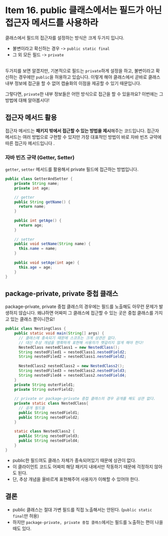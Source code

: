 # Item 16. public 클래스에서는 필드가 아닌 접근자 메서드를 사용하라
클래스에서 필드의 접근자를 설정하는 방식은 크게 두가지 입니다.
  * 불변이라고 확신하는 경우 -> `public static final`
  * 그 외 모든 필드 -> `private`
<br></br>

두가지를 보면 알겠지만, 기본적으로 필드는 `private`하게 설정을 하고, 불변이라고 확신하는 경우에만 `public`을 허용하고 있습니다.
이렇게 해야 클래스에서 곧바로 클래스 내부 정보에 접근을 할 수 없어 캡슐화의 이점을 제공할 수 있기 때문입니다.  
  
그렇다면, `private`한 내부 정보들은 어떤 방식으로 접근을 할 수 있을까요? 이번에는 그 방법에 대해 알아봅시다!

## 접근자 메서드 활용
접근자 메서드는 **패키지 밖에서 접근할 수 있는 방법을 제시**해주는 코드입니다. 접근자 메서드는 여러 방법으로 구현할 수 있지만
가장 대표적인 방법이 바로 자바 빈즈 규약에 따른 접근자 메서드입니다
.
### 자바 빈즈 규약 (Getter, Setter)
`getter`, `setter` 메서드를 활용해서 private 필드에 접근하는 방법입니다.

```java
public class GetterAndSetter {
    private String name;
    private int age;

    // getter
    public String getName() {
      return name;
    }
  
    public int getAge() {
      return age;
    }
  
    // setter
    public void setName(String name) {
      this.name = name;
    }
  
    public void setAge(int age) {
      this.age = age;
    }
}
```

## package-private, private 중첩 클래스
package-private, private 중첩 클래스의 경우에는 필드를 노출해도 아무런 문제가 발생하지 않습니다. 왜냐하면 어짜피 그 클래스에 접근할 수 있는
곳은 중첩 클래스를 가지고 있는 클래스 뿐이니깐요!
```java
public class NestingClass {
    public static void main(String[] args) {
      // 클래스에 종속되기 때문에 스코프는 크게 상관은 없다.
      // 대신 추상 개념을 명확하게 표현해 사용자가 햇갈리지 않게 해야 한다!
      NestedClass nestedClass1 = new NestedClass();
      String nestedFiled1 = nestedClass1.nestedField2;
      String nestedFiled2 = nestedClass1.nestedField2;
  
      NestedClass2 nestedClass2 = new NestedClass2();
      String nestedFiled3 = nestedClass2.nestedField3;
      String nestedFiled4 = nestedClass2.nestedField4;
    }
    private String outerField1;
    private String outerField2;
  
    // private or package-private 중첩 클래스의 경우 공개를 해도 상관 없다.
    private static class NestedClass{
      // 공개 필드들
      public String nestedField1;    
      public String nestedField2;
    }
  
    static class NestedClass2 {
      public String nestedField3;    
      public String nestedField4;
    }
}
```
* public한 필드여도 클래스 자체가 종속되어있기 때문에 상관이 없다.
* 이 클라이언트 코드도 어짜피 해당 패키지 내에서만 작동하기 때문에 걱정하지 않아도 된다.
* 단, 추상 개념을 올바르게 표현해주어 사용자가 이해할 수 있어야 한다.

## 결론
* public 클래스는 절대 가변 필드를 직접 노출해서는 안된다. (`public static final`만 허용)
* 하지만 `package-private, private 중첩 클래스`에서는 필드를 노출하는 편이 나을 때도 있다.